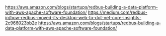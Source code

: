 


https://aws.amazon.com/blogs/startups/redbus-building-a-data-platform-with-aws-apache-software-foundation/
https://medium.com/redbus-in/how-redbus-moved-its-desktop-web-to-dot-net-core-insights-2c966023bb2e
https://aws.amazon.com/blogs/startups/redbus-building-a-data-platform-with-aws-apache-software-foundation/

